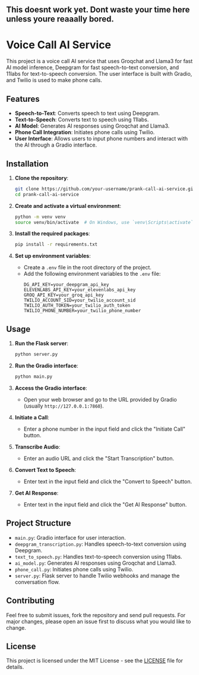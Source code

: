 ## This doesnt work yet. Dont waste your time here unless youre reaaally bored. 
# Voice Call AI Service

This project is a voice call AI service that uses Groqchat and Llama3 for fast AI model inference, Deepgram for fast speech-to-text conversion, and 11labs for text-to-speech conversion. The user interface is built with Gradio, and Twilio is used to make phone calls.

## Features

- **Speech-to-Text**: Converts speech to text using Deepgram.
- **Text-to-Speech**: Converts text to speech using 11labs.
- **AI Model**: Generates AI responses using Groqchat and Llama3.
- **Phone Call Integration**: Initiates phone calls using Twilio.
- **User Interface**: Allows users to input phone numbers and interact with the AI through a Gradio interface.

## Installation

1. **Clone the repository**:
    ```sh
    git clone https://github.com/your-username/prank-call-ai-service.git
    cd prank-call-ai-service
    ```

2. **Create and activate a virtual environment**:
    ```sh
    python -m venv venv
    source venv/bin/activate  # On Windows, use `venv\Scripts\activate`
    ```

3. **Install the required packages**:
    ```sh
    pip install -r requirements.txt
    ```

4. **Set up environment variables**:
    - Create a `.env` file in the root directory of the project.
    - Add the following environment variables to the `.env` file:
        ```env
        DG_API_KEY=your_deepgram_api_key
        ELEVENLABS_API_KEY=your_elevenlabs_api_key
        GROQ_API_KEY=your_groq_api_key
        TWILIO_ACCOUNT_SID=your_twilio_account_sid
        TWILIO_AUTH_TOKEN=your_twilio_auth_token
        TWILIO_PHONE_NUMBER=your_twilio_phone_number
        ```

## Usage

1. **Run the Flask server**:
    ```sh
    python server.py
    ```

2. **Run the Gradio interface**:
    ```sh
    python main.py
    ```

3. **Access the Gradio interface**:
    - Open your web browser and go to the URL provided by Gradio (usually `http://127.0.0.1:7860`).

4. **Initiate a Call**:
    - Enter a phone number in the input field and click the "Initiate Call" button.

5. **Transcribe Audio**:
    - Enter an audio URL and click the "Start Transcription" button.

6. **Convert Text to Speech**:
    - Enter text in the input field and click the "Convert to Speech" button.

7. **Get AI Response**:
    - Enter text in the input field and click the "Get AI Response" button.

## Project Structure

- `main.py`: Gradio interface for user interaction.
- `deepgram_transcription.py`: Handles speech-to-text conversion using Deepgram.
- `text_to_speech.py`: Handles text-to-speech conversion using 11labs.
- `ai_model.py`: Generates AI responses using Groqchat and Llama3.
- `phone_call.py`: Initiates phone calls using Twilio.
- `server.py`: Flask server to handle Twilio webhooks and manage the conversation flow.

## Contributing

Feel free to submit issues, fork the repository and send pull requests. For major changes, please open an issue first to discuss what you would like to change.

## License

This project is licensed under the MIT License - see the [LICENSE](LICENSE) file for details. 
